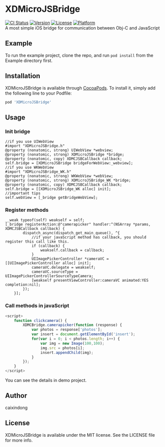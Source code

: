 # XDMicroJSBridge

[![CI Status](http://img.shields.io/travis/458770054@qq.com/XDMicroJSBridge.svg?style=flat)](https://travis-ci.org/458770054@qq.com/XDMicroJSBridge)
[![Version](https://img.shields.io/cocoapods/v/XDMicroJSBridge.svg?style=flat)](http://cocoapods.org/pods/XDMicroJSBridge)
[![License](https://img.shields.io/cocoapods/l/XDMicroJSBridge.svg?style=flat)](http://cocoapods.org/pods/XDMicroJSBridge)
[![Platform](https://img.shields.io/cocoapods/p/XDMicroJSBridge.svg?style=flat)](http://cocoapods.org/pods/XDMicroJSBridge)                        
A most simple iOS bridge for communication between Obj-C and JavaScript
## Example

To run the example project, clone the repo, and run `pod install` from the Example directory first.

## Installation

XDMicroJSBridge is available through [CocoaPods](http://cocoapods.org). To install
it, simply add the following line to your Podfile:

```ruby
pod 'XDMicroJSBridge'
```

## Usage
### Init bridge
```objC
//if you use UIWebView
#import "XDMicroJSBridge.h"
@property (nonatomic, strong) UIWebView *webview;
@property (nonatomic, strong) XDMicroJSBridge *bridge;
@property (nonatomic, copy) XDMCJSBCallback callback;
self.bridge = [XDMicroJSBridge bridgeForWebView:_webview];
//if you use WKWebView
#import "XDMicroJSBridge_WK.h"
@property (nonatomic, strong) WKWebView *webView;
@property (nonatomic, strong) XDMicroJSBridge_WK *bridge;
@property (nonatomic, copy) XDMCJSBCallback callback;
self.bridge = [[XDMicroJSBridge_WK alloc] init];
//important tips
self.webView = [_bridge getBridgeWebView];
```
### Register methods
```objC
__weak typeof(self) weakself = self;
[_bridge registerAction:@"camerapicker" handler:^(NSArray *params, XDMCJSBCallback callback) {
        dispatch_async(dispatch_get_main_queue(), ^{
            //if your javaScript method has callback, you should register this call like this.
            if (callback) {
                weakself.callback = callback;
            }
            UIImagePickerController *cameraVC = [[UIImagePickerController alloc] init];
            cameraVC.delegate = weakself;
            cameraVC.sourceType = UIImagePickerControllerSourceTypeCamera;
            [weakself presentViewController:cameraVC animated:YES completion:nil];
        });
    }];
```
### Call methods in javaScript
```javaScript
<script>
    function clickcamera() {
        XDMCBridge.camerapicker(function (response) {
            var photos = response['photos'];
            var insert = document.getElementById('insert');
            for(var i = 0; i < photos.length; i++) {
                var img = new Image(100,100);
                img.src = photos[i];
                insert.appendChild(img);
            }
        });
    }
</script>
```
You can see the details in demo project.
## Author

caixindong

## License

XDMicroJSBridge is available under the MIT license. See the LICENSE file for more info.
